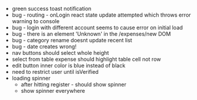 - green success toast notification
- bug - routing - onLogin react state update attempted which throws error warning to console
- bug - login with different account seems to cause error on initial load
- bug - there is an element 'Unknown' in the /expenses/new DOM
- bug - category rename doesnt update recent list
- bug - date creates wrong!
- nav buttons should select whole height
- select from table expense should highlight table cell not row
- edit button inner color is blue instead of black
- need to restrict user until isVerified
- loading spinner
  - after hitting register - should show spinner
  - show spinner everywhere